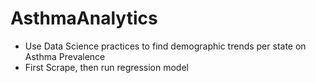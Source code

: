 # AsthmaAnalytics
- Use Data Science practices to find demographic trends per state on Asthma Prevalence
- First Scrape, then run regression model
